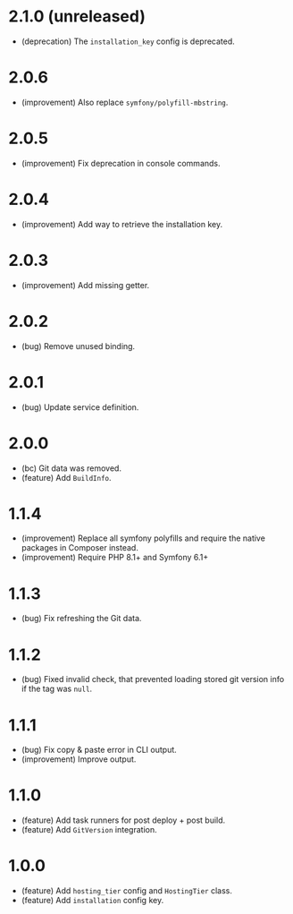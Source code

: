 2.1.0 (unreleased)
=====

* (deprecation) The `installation_key` config is deprecated.


2.0.6
=====

* (improvement) Also replace `symfony/polyfill-mbstring`.


2.0.5
=====

* (improvement) Fix deprecation in console commands.


2.0.4
=====

* (improvement) Add way to retrieve the installation key.


2.0.3
=====

* (improvement) Add missing getter.


2.0.2
=====

* (bug) Remove unused binding.


2.0.1
=====

* (bug) Update service definition.


2.0.0
=====

* (bc) Git data was removed.
* (feature) Add `BuildInfo`.


1.1.4
=====

* (improvement) Replace all symfony polyfills and require the native packages in Composer instead.
* (improvement) Require PHP 8.1+ and Symfony 6.1+


1.1.3
=====

*   (bug) Fix refreshing the Git data.


1.1.2
=====

*   (bug) Fixed invalid check, that prevented loading stored git version info if the tag was `null`.


1.1.1
=====

*   (bug) Fix copy & paste error in CLI output.
*   (improvement) Improve output.


1.1.0
=====

*   (feature) Add task runners for post deploy + post build.
*   (feature) Add `GitVersion` integration.


1.0.0
=====

*   (feature) Add `hosting_tier` config and `HostingTier` class.
*   (feature) Add `installation` config key.
